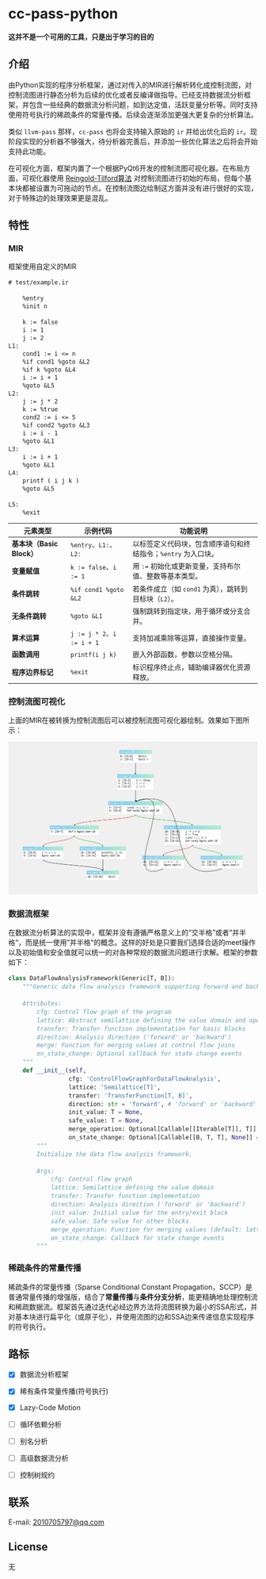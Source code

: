 # cc-pass-python

**这并不是一个可用的工具，只是出于学习的目的**



## 介绍

由Python实现的程序分析框架，通过对传入的MIR进行解析转化成控制流图，对控制流图进行静态分析为后续的优化或者反编译做指导。已经支持数据流分析框架，并包含一些经典的数据流分析问题，如到达定值，活跃变量分析等。同时支持使用符号执行的稀疏条件的常量传播。后续会逐渐添加更强大更复杂的分析算法。

类似 `llvm-pass` 那样，`cc-pass` 也将会支持输入原始的 `ir` 并给出优化后的 `ir`。现阶段实现的分析器不够强大，待分析器完善后，并添加一些优化算法之后将会开始支持此功能。

在可视化方面，框架内置了一个根据PyQt6开发的控制流图可视化器。在布局方面，可视化器使用 [Reingold-Tilford算法](https://github.com/ccoskrnl/tree_layout_demo) 对控制流图进行初始的布局，但每个基本块都被设置为可拖动的节点。在控制流图边绘制这方面并没有进行很好的实现，对于特殊边的处理效果更是混乱。



## 特性

### MIR

框架使用自定义的MIR

```
# test/example.ir

    %entry
	%init n

    k := false
    i := 1
    j := 2
L1:
    cond1 := i <= n
    %if cond1 %goto &L2
    %if k %goto &L4
    i := i + 1
    %goto &L5
L2:
    j := j * 2
    k := %true
    cond2 := i <= 5
    %if cond2 %goto &L3
    i := i - 1
    %goto &L1
L3:
    i := i + 1
    %goto &L1
L4:
    printf ( i j k )
    %goto &L5

L5:
    %exit
```

| **元素类型**              | **示例代码**               | **功能说明**                                                 |
| ------------------------- | -------------------------- | ------------------------------------------------------------ |
| **基本块（Basic Block）** | `%entry`、`L1:`、`L2:`     | 以标签定义代码块，包含顺序语句和终结指令；`%entry` 为入口块。 |
| **变量赋值**              | `k := false`、`i := 1`     | 用 `:=` 初始化或更新变量，支持布尔值、整数等基本类型。       |
| **条件跳转**              | `%if cond1 %goto &L2`      | 若条件成立（如 `cond1` 为真），跳转到目标块（`L2`）。        |
| **无条件跳转**            | `%goto &L1`                | 强制跳转到指定块，用于循环或分支合并。                       |
| **算术运算**              | `j := j * 2`、`i := i + 1` | 支持加减乘除等运算，直接操作变量。                           |
| **函数调用**              | `printf(i j k)`            | 嵌入外部函数，参数以空格分隔。                               |
| **程序边界标记**          | `%exit`                    | 标识程序终止点，辅助编译器优化资源释放。                     |

### 控制流图可视化

上面的MIR在被转换为控制流图后可以被控制流图可视化器绘制。效果如下图所示：

![cfg_demo](./tmp/readme_ref_img01.png)

### 数据流框架

在数据流分析算法的实现中，框架并没有遵循严格意义上的“交半格”或者“并半格“，而是统一使用”并半格“的概念。这样的好处是只要我们选择合适的meet操作以及初始值和安全值就可以统一的对各种常规的数据流问题进行求解。框架的参数如下：

```python
class DataFlowAnalysisFramework(Generic[T, B]):
    """Generic data flow analysis framework supporting forward and backward analyses.

    Attributes:
        cfg: Control flow graph of the program
        lattice: Abstract semilattice defining the value domain and operations
        transfer: Transfer function implementation for basic blocks
        direction: Analysis direction ('forward' or 'backward')
        merge: Function for merging values at control flow joins
        on_state_change: Optional callback for state change events
    """
    def __init__(self,
                 cfg: 'ControlFlowGraphForDataFlowAnalysis',
                 lattice: 'Semilattice[T]',
                 transfer: 'TransferFunction[T, B]',
                 direction: str = 'forward', # 'forward' or 'backward'
                 init_value: T = None,
                 safe_value: T = None,
                 merge_operation: Optional[Callable[[Iterable[T]], T]] = None,
                 on_state_change: Optional[Callable[[B, T, T], None]] = None):
        """
        Initialize the data flow analysis framework.

        Args:
            cfg: Control flow graph
            lattice: Semilattice defining the value domain
            transfer: Transfer function implementation
            direction: Analysis direction ('forward' or 'backward')
            init_value: Initial value for the entry/exit block
            safe_value: Safe value for other blocks
            merge_operation: Function for merging values (default: lattice.meet)
            on_state_change: Callback for state change events
        """
```

### 稀疏条件的常量传播

稀疏条件的常量传播（Sparse Conditional Constant Propagation，SCCP）是普通常量传播的增强版，结合了**常量传播**与**条件分支分析**，能更精确地处理控制流和稀疏数据流。框架首先通过迭代必经边界方法将流图转换为最小的SSA形式，并对基本块进行扁平化（或原子化），并使用流图的边和SSA边来传递信息实现程序的符号执行。



## 路标

- [x] 数据流分析框架
- [x] 稀有条件常量传播(符号执行)
- [x] Lazy-Code Motion
- [ ] 循环依赖分析
- [ ] 别名分析
- [ ] 高级数据流分析
- [ ] 控制树规约



## 联系

E-mail: 2010705797@qq.com



## License

无